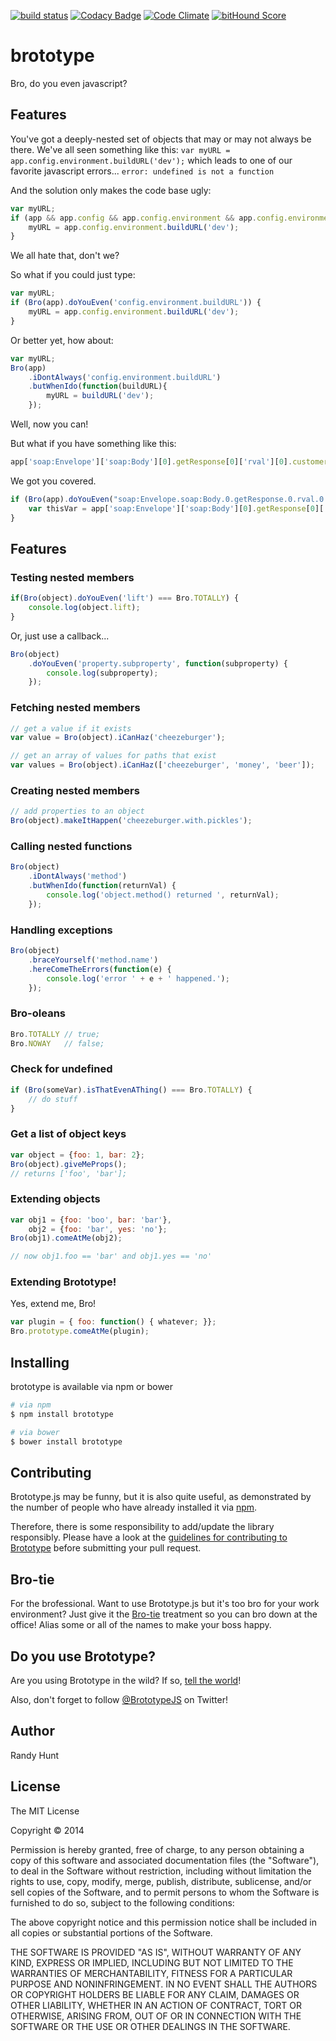 [![build status][travis-image]][travis-url]
[![Codacy Badge](https://www.codacy.com/project/badge/ec7e9f08d94447188b0b5072ba3eac31)](https://www.codacy.com/app/letsgetrandy/brototype)
[![Code Climate](https://codeclimate.com/repos/555a0d98695680378e0034bd/badges/04a1db801508665091d9/gpa.svg)](https://codeclimate.com/repos/555a0d98695680378e0034bd/feed)
[![bitHound Score](https://www.bithound.io/github/letsgetrandy/brototype/badges/score.svg)](https://www.bithound.io/github/letsgetrandy/brototype)

brototype
=========

Bro, do you even javascript?

## Features

You've got a deeply-nested set of objects that may or may not always be there.
We've all seen something like this:
`var myURL = app.config.environment.buildURL('dev');`
which leads to one of our favorite javascript errors...
`error: undefined is not a function`

And the solution only makes the code base ugly:
```js
var myURL;
if (app && app.config && app.config.environment && app.config.environment.buildURL) {
    myURL = app.config.environment.buildURL('dev');
}
```

We all hate that, don't we?

So what if you could just type:
```js
var myURL;
if (Bro(app).doYouEven('config.environment.buildURL')) {
    myURL = app.config.environment.buildURL('dev');
}
```

Or better yet, how about:
```js
var myURL;
Bro(app)
    .iDontAlways('config.environment.buildURL')
    .butWhenIdo(function(buildURL){
        myURL = buildURL('dev');
    });
```

Well, now you can!

But what if you have something like this:

```js
app['soap:Envelope']['soap:Body'][0].getResponse[0]['rval'][0].customerId[0]
```

We got you covered.

```js
if (Bro(app).doYouEven("soap:Envelope.soap:Body.0.getResponse.0.rval.0.customerId.0")) {
    var thisVar = app['soap:Envelope']['soap:Body'][0].getResponse[0]['rval'][0].customerId[0];
}
```

## Features

### Testing nested members
```js
if(Bro(object).doYouEven('lift') === Bro.TOTALLY) {
    console.log(object.lift);
}
```

Or, just use a callback...
```js
Bro(object)
    .doYouEven('property.subproperty', function(subproperty) {
        console.log(subproperty);
    });
```

### Fetching nested members
```js
// get a value if it exists
var value = Bro(object).iCanHaz('cheezeburger');

// get an array of values for paths that exist
var values = Bro(object).iCanHaz(['cheezeburger', 'money', 'beer']);
```

### Creating nested members
```js
// add properties to an object
Bro(object).makeItHappen('cheezeburger.with.pickles');
```

### Calling nested functions
```js
Bro(object)
    .iDontAlways('method')
    .butWhenIdo(function(returnVal) {
        console.log('object.method() returned ', returnVal);
    });
```

### Handling exceptions
```js
Bro(object)
    .braceYourself('method.name')
    .hereComeTheErrors(function(e) {
        console.log('error ' + e + ' happened.');
    });
```

### Bro-oleans
```js
Bro.TOTALLY // true;
Bro.NOWAY   // false;
```

### Check for undefined
```js
if (Bro(someVar).isThatEvenAThing() === Bro.TOTALLY) {
    // do stuff
}
```

### Get a list of object keys
```js
var object = {foo: 1, bar: 2};
Bro(object).giveMeProps();
// returns ['foo', 'bar'];
```

### Extending objects
```js
var obj1 = {foo: 'boo', bar: 'bar'},
    obj2 = {foo: 'bar', yes: 'no'};
Bro(obj1).comeAtMe(obj2);

// now obj1.foo == 'bar' and obj1.yes == 'no'
```

### Extending Brototype!
Yes, extend me, Bro!

```js
var plugin = { foo: function() { whatever; }};
Bro.prototype.comeAtMe(plugin);
```


## Installing
brototype is available via npm or bower
```bash
# via npm
$ npm install brototype

# via bower
$ bower install brototype
```

## Contributing
Brototype.js may be funny, but it is also quite useful, as demonstrated by the
number of people who have already installed it via
[npm](https://www.npmjs.org/package/brototype).

Therefore, there is some responsibility to add/update the library responsibly.
Please have a look at the
[guidelines for contributing to Brototype](https://github.com/letsgetrandy/brototype/wiki/Contributing)
before submitting your pull request.


## Bro-tie
For the brofessional. Want to use Brototype.js but it's too bro for your work
environment? Just give it the [Bro-tie](http://brotie.jdauriemma.com) treatment
so you can bro down at the office!
Alias some or all of the names to make your boss happy.

## Do you use Brototype?
Are you using Brototype in the wild?
If so, [tell the world](https://github.com/letsgetrandy/brototype/issues/10)!

Also, don't forget to follow [@BrototypeJS](https://twitter.com/Brototypejs) on Twitter!


## Author

Randy Hunt

## License

The MIT License

Copyright © 2014

Permission is hereby granted, free of charge, to any person obtaining a copy of this software and associated documentation files (the "Software"), to deal in the Software without restriction, including without limitation the rights to use, copy, modify, merge, publish, distribute, sublicense, and/or sell copies of the Software, and to permit persons to whom the Software is furnished to do so, subject to the following conditions:

The above copyright notice and this permission notice shall be included in all copies or substantial portions of the Software.

THE SOFTWARE IS PROVIDED "AS IS", WITHOUT WARRANTY OF ANY KIND, EXPRESS OR IMPLIED, INCLUDING BUT NOT LIMITED TO THE WARRANTIES OF MERCHANTABILITY, FITNESS FOR A PARTICULAR PURPOSE AND NONINFRINGEMENT. IN NO EVENT SHALL THE AUTHORS OR COPYRIGHT HOLDERS BE LIABLE FOR ANY CLAIM, DAMAGES OR OTHER LIABILITY, WHETHER IN AN ACTION OF CONTRACT, TORT OR OTHERWISE, ARISING FROM, OUT OF OR IN CONNECTION WITH THE SOFTWARE OR THE USE OR OTHER DEALINGS IN THE SOFTWARE.


[travis-image]: https://img.shields.io/travis/letsgetrandy/brototype/master.svg?style=flat-square
[travis-url]: https://travis-ci.org/letsgetrandy/brototype
